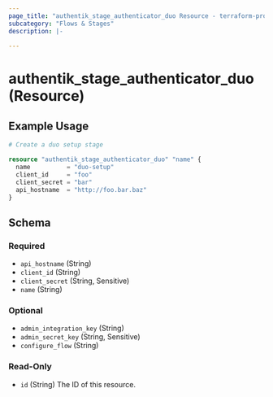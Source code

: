 ```yaml
---
page_title: "authentik_stage_authenticator_duo Resource - terraform-provider-authentik"
subcategory: "Flows & Stages"
description: |-
  
---
```


# authentik_stage_authenticator_duo (Resource)



## Example Usage

```terraform
# Create a duo setup stage

resource "authentik_stage_authenticator_duo" "name" {
  name          = "duo-setup"
  client_id     = "foo"
  client_secret = "bar"
  api_hostname  = "http://foo.bar.baz"
}
```

<!-- schema generated by tfplugindocs -->
## Schema

### Required

- `api_hostname` (String)
- `client_id` (String)
- `client_secret` (String, Sensitive)
- `name` (String)

### Optional

- `admin_integration_key` (String)
- `admin_secret_key` (String, Sensitive)
- `configure_flow` (String)

### Read-Only

- `id` (String) The ID of this resource.


